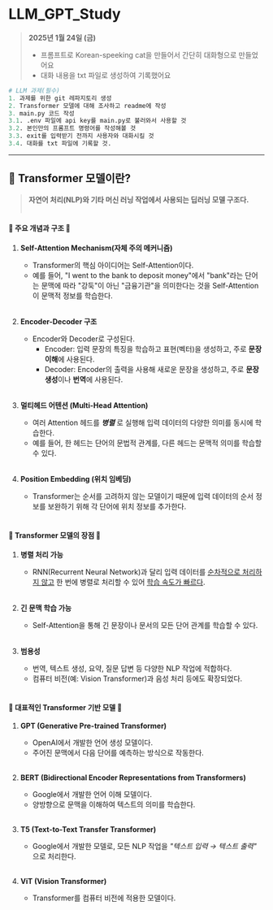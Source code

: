 # LLM_GPT_Study
>**2025년 1월 24일 (금)**
> - 프롬프트로 Korean-speeking cat을 만들어서 간단히 대화형으로 만들었어요
> - 대화 내용을 txt 파일로 생성하여 기록했어요
```python
# LLM 과제(필수)
1. 과제를 위한 git 레파지토리 생성
2. Transformer 모델에 대해 조사하고 readme에 작성
3. main.py 코드 작성
3.1. .env 파일에 api key를 main.py로 불러와서 사용할 것
3.2. 본인만의 프롬프트 명령어를 작성해볼 것
3.3. exit를 입력받기 전까지 사용자와 대화시킬 것
3.4. 대화를 txt 파일에 기록할 것.
```
---
## 📕 Transformer 모델이란?
>**자연어 처리(NLP)와 기타 머신 러닝 작업에서 사용되는 딥러닝 모델 구조다.**
<br><br>

#### 📕 주요 개념과 구조 🤔
1. **Self-Attention Mechanism(자체 주의 메커니즘)**
    - Transformer의 핵심 아이디어는 Self-Attention이다.
    - 예를 들어,
        "I went to the bank to deposit money"에서 "bank"라는 단어는 문맥에 따라 "강둑"이 아닌 "금융기관"을 의미한다는 것을 Self-Attention이 문맥적 정보를 학습한다.
<br><br>

2. **Encoder-Decoder 구조**
    - Encoder와 Decoder로 구성된다.
        - Encoder: 입력 문장의 특징을 학습하고 표현(벡터)을 생성하고, 주로 **문장 이해**에 사용된다.
        - Decoder: Encoder의 출력을 사용해 새로운 문장을 생성하고, 주로 **문장 생성**이나 **번역**에 사용된다.
<br><br>

3. **멀티헤드 어텐션 (Multi-Head Attention)**
    - 여러 Attention 헤드를 ***병렬*** 로 실행해 입력 데이터의 다양한 의미를 동시에 학습한다.
    - 예를 들어,
        한 헤드는 단어의 문법적 관계를, 다른 헤드는 문맥적 의미를 학습할 수 있다.
<br><br>

4. **Position Embedding (위치 임베딩)**
    - Transformer는 순서를 고려하지 않는 모델이기 때문에 입력 데이터의 순서 정보를 보완하기 위해 각 단어에 위치 정보를 추가한다.
<br><br>

#### 📕 Transformer 모델의 장점 🤔
1. **병렬 처리 가능**
    - RNN(Recurrent Neural Network)과 달리 입력 데이터를 <u>순차적으로 처리하지 않고</u> 한 번에 병렬로 처리할 수 있어 <u>학습 속도가 빠르다</u>.
<br><br>

2. **긴 문맥 학습 가능**
    - Self-Attention을 통해 긴 문장이나 문서의 모든 단어 관계를 학습할 수 있다.
<br><br>

3. **범용성**
    - 번역, 텍스트 생성, 요약, 질문 답변 등 다양한 NLP 작업에 적합하다.
    - 컴퓨터 비전(예: Vision Transformer)과 음성 처리 등에도 확장되었다.
<br><br>

#### 📕 대표적인 Transformer 기반 모델 🤔
1. **GPT (Generative Pre-trained Transformer)**
    - OpenAI에서 개발한 언어 생성 모델이다.
    - 주어진 문맥에서 다음 단어를 예측하는 방식으로 작동한다.
<br><br>

2. **BERT (Bidirectional Encoder Representations from Transformers)**
    - Google에서 개발한 언어 이해 모델이다.
    - 양방향으로 문맥을 이해하여 텍스트의 의미를 학습한다.
<br><br>

3. **T5 (Text-to-Text Transfer Transformer)**
    - Google에서 개발한 모델로, 모든 NLP 작업을 *"텍스트 입력 → 텍스트 출력"* 으로 처리한다.
<br><br>

4. **ViT (Vision Transformer)**
    - Transformer를 컴퓨터 비전에 적용한 모델이다.
